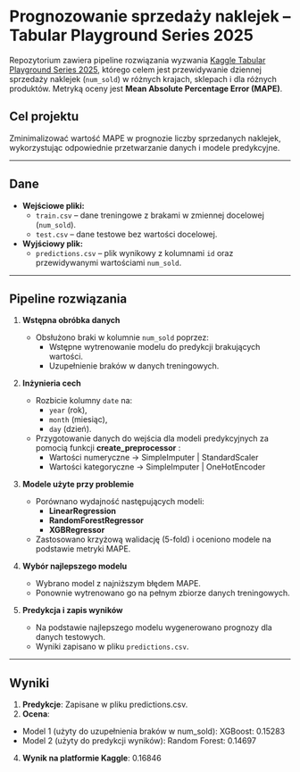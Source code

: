 # Prognozowanie sprzedaży naklejek – Tabular Playground Series 2025

Repozytorium zawiera pipeline rozwiązania wyzwania [Kaggle Tabular Playground Series 2025]([https://www.kaggle.com/](https://www.kaggle.com/competitions/playground-series-s5e1/overview)), którego celem jest przewidywanie dziennej sprzedaży naklejek (`num_sold`) w różnych krajach, sklepach i dla różnych produktów. Metryką oceny jest **Mean Absolute Percentage Error (MAPE)**.

## Cel projektu
Zminimalizować wartość MAPE w prognozie liczby sprzedanych naklejek, wykorzystując odpowiednie przetwarzanie danych i modele predykcyjne.

---

## Dane
- **Wejściowe pliki:**
  - `train.csv` – dane treningowe z brakami w zmiennej docelowej (`num_sold`).
  - `test.csv` – dane testowe bez wartości docelowej.
- **Wyjściowy plik:**
  - `predictions.csv` – plik wynikowy z kolumnami `id` oraz przewidywanymi wartościami `num_sold`.

---

## Pipeline rozwiązania

1. **Wstępna obróbka danych**
   - Obsłużono braki w kolumnie `num_sold` poprzez:
     - Wstępne wytrenowanie modelu do predykcji brakujących wartości.
     - Uzupełnienie braków w danych treningowych.

2. **Inżynieria cech**
   - Rozbicie kolumny `date` na:
     - `year` (rok),
     - `month` (miesiąc),
     - `day` (dzień).
   - Przygotowanie danych do wejścia dla modeli predykcyjnych za pomocią funkcji **create_preprocessor** :
     - Wartości numeryczne -> SimpleImputer | StandardScaler
     - Wartości kategoryczne -> SimpleImputer | OneHotEncoder
  
3. **Modele użyte przy problemie**
   - Porównano wydajność następujących modeli:
     - **LinearRegression**
     - **RandomForestRegressor**
     - **XGBRegressor**
   - Zastosowano krzyżową walidację (5-fold) i oceniono modele na podstawie metryki MAPE.

4. **Wybór najlepszego modelu**
   - Wybrano model z najniższym błędem MAPE.
   - Ponownie wytrenowano go na pełnym zbiorze danych treningowych.

5. **Predykcja i zapis wyników**
   - Na podstawie najlepszego modelu wygenerowano prognozy dla danych testowych.
   - Wyniki zapisano w pliku `predictions.csv`.

---
## Wyniki
1. **Predykcje**: Zapisane w pliku predictions.csv.
2. **Ocena**:
  - Model 1 (użyty do uzupełnienia braków w num_sold): XGBoost: 0.15283
  - Model 2 (użyty do predykcji wyników): Random Forest: 0.14697
4. **Wynik na platformie Kaggle**: 0.16846
